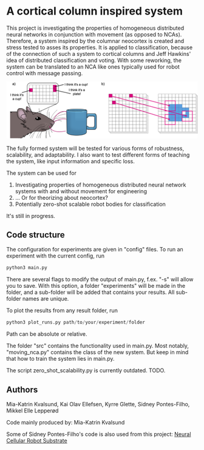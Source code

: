 # A cortical column inspired system

This project is investigating the properties of homogeneous distributed neural networks in conjunction with movement (as opposed to NCAs). Therefore, a system inspired by the columnar neocortex is created and stress tested to asses its properties. It is applied to classification, because of the connection of such a system to cortical columns and Jeff Hawkins' idea of distributed classification and voting. With some reworking, the system can be translated to an NCA like ones typically used for robot control with message passing. 

![A cute rat](img/project_description.png)

The fully formed system will be tested for various forms of robustness, scalability, and adaptability. I also want to test different forms of teaching the system, like input information and specific loss.

The system can be used for 
1. Investigating properties of homogeneous distributed neural network systems with and without movement for engineering
2. ... Or for theorizing about neocortex?
3. Potentially zero-shot scalable robot bodies for classification

It's still in progress.

## Code structure

The configuration for experiments are given in "config" files. To run an experiment with the current config, run 

```python
python3 main.py
```

There are several flags to modify the output of main.py, f.ex. "-s" will allow you to save. With this option, a folder "experiments" will be made in the folder, and a sub-folder will be added that contains your results. All sub-folder names are unique. 

To plot the results from any result folder, run 

```python
python3 plot_runs.py path/to/your/experiment/folder
```

Path can be absolute or relative. 

The folder "src" contains the functionality used in main.py. Most notably, "moving_nca.py" contains the class of the new system. But keep in mind that how to train the system lies in main.py. 

The script zero_shot_scalability.py is currently outdated. TODO. 

## Authors

Mia-Katrin Kvalsund, Kai Olav Ellefsen, Kyrre Glette, Sidney Pontes-Filho, Mikkel Elle Lepperød

Code mainly produced by: Mia-Katrin Kvalsund

Some of Sidney Pontes-Filho's code is also used from this project: [Neural Cellular Robot Substrate](https://github.com/sidneyp/neural-cellular-robot-substrate)



